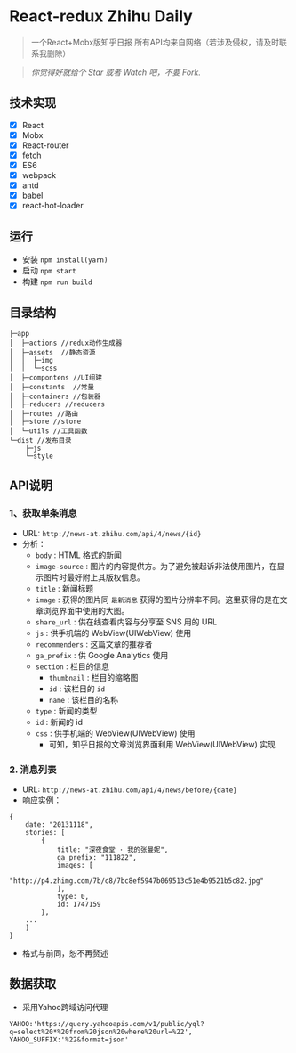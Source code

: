 # React-redux Zhihu Daily
> 一个React+Mobx版知乎日报 所有API均来自网络（若涉及侵权，请及时联系我删除）

> _你觉得好就给个 Star 或者 Watch 吧，不要 Fork._

## 技术实现
- [x] React
- [x] Mobx
- [x] React-router
- [x] fetch
- [x] ES6
- [x] webpack
- [x] antd
- [x] babel
- [x] react-hot-loader
 
## 运行
- 安装 `npm install(yarn)`
- 启动 `npm start`
- 构建 `npm run build`
 
## 目录结构
```$xslt
├─app
│  ├─actions //redux动作生成器
│  ├─assets  //静态资源
│  │  ├─img
│  │  └─scss
│  ├─compontens //UI组建
│  ├─constants  //常量
│  ├─containers //包装器
│  ├─reducers //reducers
│  ├─routes //路由
│  ├─store //store
│  └─utils //工具函数
└─dist //发布目录
    ├─js
    └─style
```

## API说明

### 1、获取单条消息
- URL: `http://news-at.zhihu.com/api/4/news/{id}`
- 分析：
    * `body` : HTML 格式的新闻
    * `image-source` : 图片的内容提供方。为了避免被起诉非法使用图片，在显示图片时最好附上其版权信息。
    * `title` : 新闻标题
    * `image` : 获得的图片同 `最新消息` 获得的图片分辨率不同。这里获得的是在文章浏览界面中使用的大图。
    * `share_url` : 供在线查看内容与分享至 SNS 用的 URL
    * `js` : 供手机端的 WebView(UIWebView) 使用
    * `recommenders` : 这篇文章的推荐者
    * `ga_prefix` : 供 Google Analytics 使用
    * `section` : 栏目的信息
        * `thumbnail` : 栏目的缩略图
        * `id` : 该栏目的 `id`
        * `name` : 该栏目的名称
    * `type` : 新闻的类型
    * `id` : 新闻的 id
    * `css` : 供手机端的 WebView(UIWebView) 使用
        * 可知，知乎日报的文章浏览界面利用 WebView(UIWebView) 实现
        
### 2. 消息列表
* URL: `http://news-at.zhihu.com/api/4/news/before/{date}`  
* 响应实例：
```
{
	date: "20131118",
	stories: [
		{
			title: "深夜食堂 · 我的张曼妮",
			ga_prefix: "111822",
			images: [
				"http://p4.zhimg.com/7b/c8/7bc8ef5947b069513c51e4b9521b5c82.jpg"
			],
			type: 0,
			id: 1747159
		},
	...
	]
}
```
* 格式与前同，恕不再赘述

## 数据获取
- 采用Yahoo跨域访问代理
```$xslt
YAHOO:'https://query.yahooapis.com/v1/public/yql?q=select%20*%20from%20json%20where%20url=%22',
YAHOO_SUFFIX:'%22&format=json'
```
